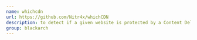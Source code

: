 ```yaml
---
name: whichcdn
url: https://github.com/Nitr4x/whichCDN
description: to detect if a given website is protected by a Content Delivery Network. URL : https://github.com/Nitr4x/whichCDN Groups : blackarch blackarch-webapp blackarch-recon
group: blackarch
---
```

